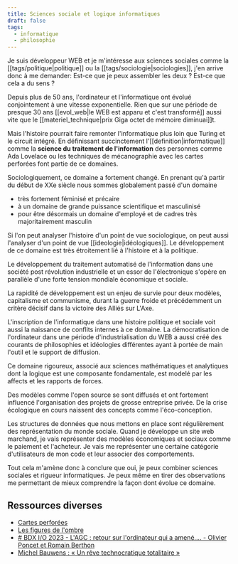 ```yaml
---
title: Sciences sociale et logique informatiques
draft: false
tags:
  - informatique
  - philosophie
---
```


Je suis développeur WEB et je m'intéresse aux sciences sociales comme la [[tags/politique|politique]] ou la [[tags/sociologie|sociologies]], j'en arrive donc à me demander:
Est-ce que je peux assembler les deux ? Est-ce que cela a du sens ?

Depuis plus de 50 ans, l'ordinateur et l'informatique ont évolué conjointement à une vitesse exponentielle. Rien que sur une période de presque 30 ans [[evol_web|le WEB est apparu et c'est transformé]] aussi vite que le [[materiel_technique|prix  Giga octet de mémoire diminuai]]t.

Mais l'histoire pourrait faire remonter l'informatique plus loin que Turing et le circuit intégré. En définissant succinctement l'[[definition|informatique]] comme la **science du traitement de l'information** des personnes comme Ada Lovelace ou les techniques de mécanographie avec les cartes perforées font partie de ce domaines.

Sociologiquement, ce domaine a fortement changé. En prenant qu'à partir du début de XXe siècle nous sommes globalement passé d'un domaine

- très fortement féminisé et précaire
- à un domaine de grande puissance scientifique et masculinisé
- pour être désormais un domaine d'employé et de cadres très majoritairement masculin

Si l'on peut analyser l'histoire d'un point de vue sociologique, on peut aussi l'analyser d'un point de vue [[ideologie|idéologiques]]. Le développement de ce domaine est très étroitement lié à l'histoire et à la politique.

Le développement du traitement automatisé de l'information dans une société post révolution industrielle et un essor de l'électronique s'opère en parallèle d'une forte tension mondiale économique et sociale.

La rapidité de développement est un enjeu de survie pour deux modèles, capitalisme et communisme, durant la guerre froide et précédemment un critère décisif dans la victoire des Alliés sur L'Axe.

L'inscription de l'informatique dans une histoire politique et sociale voit aussi la naissance de conflits internes à ce domaine. La démocratisation de l'ordinateur dans une période d'industrialisation du WEB a aussi créé des courants de philosophies et idéologies différentes ayant à portée de main l'outil et le support de diffusion.

Ce domaine rigoureux, associé aux sciences mathématiques et analytiques dont la logique est une composante fondamentale, est modelé par les affects et les rapports de forces.

Des modèles comme l'open source se sont diffusés et ont fortement influencé l'organisation des projets de grosse entreprise privée. De la crise écologique en cours naissent des concepts comme l'éco-conception.

Les structures de données que nous mettons en place sont régulièrement des représentation du monde sociale. Quand je développe un site web marchand, je vais représenter des modèles économiques et sociaux comme le paiement et l'acheteur. Je vais me représenter une certaine catégorie d'utilisateurs de mon code et leur associer des comportements.

Tout cela m'amène donc à conclure que oui, je peux combiner sciences sociales et rigueur informatiques. Je peux même en tirer des observations me permettant de mieux comprendre la façon dont évolue ce domaine.

## Ressources diverses

- [Cartes perforées](https://www.france-ioi.org/algo/task.php?idChapter=232&iOrder=0&idCourse=907&idTask=907&bPrintable=1)
- [Les figures de l'ombre](https://www.allocine.fr/film/fichefilm_gen_cfilm=219070.html)
- [# BDX I/O 2023 - L'AGC : retour sur l'ordinateur qui a amené.... - Olivier Poncet et Romain Berthon](https://www.youtube.com/watch?v=y--tOhotacc&list=PLUJzERpatfsVMOzcD4ZpsOvrZzQW-5O1F&index=4)
- [Michel Bauwens : « Un rêve technocratique totalitaire »](https://www.lemonde.fr/economie/article/2016/04/18/michel-bauwens-un-reve-technocratique-totalitaire_4904154_3234.html)
